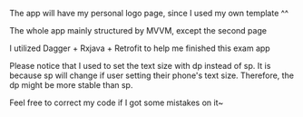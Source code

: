 The app will have my personal logo page, since I used my own template ^^

The whole app mainly structured by MVVM, except the second page

I utilized Dagger + Rxjava + Retrofit to help me finished this exam app

Please notice that I used to set the text size with dp instead of sp.
It is because sp will change if user setting their phone's text size.
Therefore, the dp might be more stable than sp.

Feel free to correct my code if I got some mistakes on it~ 